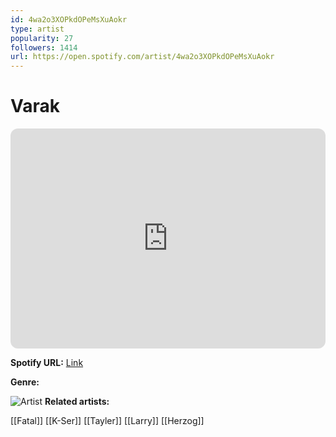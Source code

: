 ```yaml
---
id: 4wa2o3XOPkdOPeMsXuAokr
type: artist
popularity: 27
followers: 1414
url: https://open.spotify.com/artist/4wa2o3XOPkdOPeMsXuAokr
---
```

# Varak

<iframe style="border-radius:12px" src="https://open.spotify.com/embed/artist/4wa2o3XOPkdOPeMsXuAokr" width="100%" height="352" frameBorder="0" allowfullscreen="" allow="autoplay; clipboard-write; encrypted-media; fullscreen; picture-in-picture" loading="lazy"></iframe>

**Spotify URL:** [Link](https://open.spotify.com/artist/4wa2o3XOPkdOPeMsXuAokr)

**Genre:** 

![Artist](https://i.scdn.co/image/ab67616d0000b27351688bc40b5ad5c10486da8d)
**Related artists:**

[[Fatal]]
[[K-Ser]]
[[Tayler]]
[[Larry]]
[[Herzog]]
